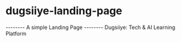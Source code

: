 # dugsiiye-landing-page
-------- A simple Landing Page -------- Dugsiiye: Tech &amp; AI Learning Platform 
